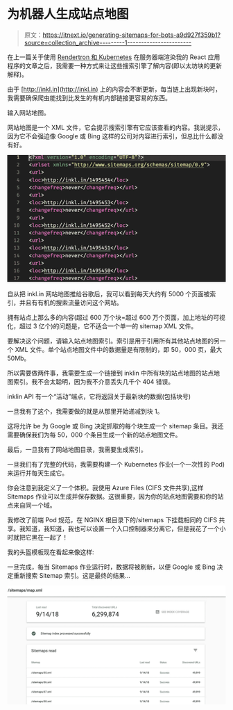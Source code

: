 # 为机器人生成站点地图

> 原文：<https://itnext.io/generating-sitemaps-for-bots-a9d927f359b1?source=collection_archive---------1----------------------->

在上一篇关于使用 [Rendertron 和 Kubernetes](https://medium.com/@justindavies/using-rendertron-in-kubernetes-for-spa-seo-39055567c745) 在服务器端渲染我的 React 应用程序的文章之后，我需要一种方式来让这些搜索引擎了解内容(即以太坊块的更新解释)。

由于 [http://inkl.in](http://inkl.in) 上的内容会不断更新，每当链上出现新块时，我需要确保爬虫能找到比发生的有机内部链接更容易的东西。

输入网站地图。

网站地图是一个 XML 文件，它会提示搜索引擎有它应该查看的内容。我说提示，因为它不会强迫像 Google 或 Bing 这样的公司对内容进行索引，但总比什么都没有好。

![](img/f19f3c7a0255a0dbfbaa7ed78b487898.png)

自从把 inkl.in 网站地图推给谷歌后，我可以看到每天大约有 5000 个页面被索引，并且有有机的搜索流量访问这个网站。

拥有站点上那么多的内容(超过 600 万个块=超过 600 万个页面，加上地址的可视化，超过 3 亿个)的问题是，它不适合一个单一的 sitemap XML 文件。

要解决这个问题，请输入站点地图索引。索引是用于引用所有其他站点地图的另一个 XML 文件。单个站点地图文件中的数据量是有限制的，即 50，000 页，最大 50Mb。

所以需要做两件事，我需要生成一个链接到 inklin 中所有块的站点地图的站点地图索引。我不会太聪明，因为我不介意丢失几千个 404 错误。

inklin API 有一个“活动”端点，它将返回关于最新块的数据(包括块号)

一旦我有了这个，我需要做的就是从那里开始递减到块 1。

这将允许 be 为 Google 或 Bing 决定抓取的每个块生成一个 sitemap 条目。我还需要确保我们为每 50，000 个条目生成一个新的站点地图文件。

最后，一旦我有了网站地图目录，我需要生成索引。

一旦我们有了完整的代码，我需要构建一个 Kubernetes 作业(一个一次性的 Pod)来运行并每天生成它。

你会注意到我定义了一个体积。我使用 Azure Files (CIFS 文件共享),这样 Sitemaps 作业可以生成并保存数据。这很重要，因为你的站点地图需要和你的站点来自同一个域。

我修改了前端 Pod 规范，在 NGINX 根目录下的/sitemaps 下挂载相同的 CIFS 共享。我知道，我知道，我也可以设置一个入口控制器来分离它，但是我花了一个小时就把它黑在一起了！

我的头盔模板现在看起来像这样:

一旦完成，每当 Sitemaps 作业运行时，数据将被刷新，以便 Google 或 Bing 决定重新搜索 Sitemap 索引。这是最终的结果…

![](img/e450fb74d358cb639af29e8cec889ad5.png)